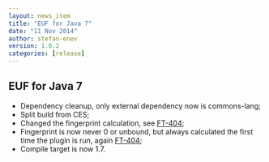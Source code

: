 ```yaml
---
layout: news_item
title: "EUF for Java 7"
date: "11 Nov 2014"
author: stefan-enev
version: 1.0.2
categories: [release]
---
```


## EUF for Java 7

* Dependency cleanup, only external dependency now is commons-lang;
* Split build from CES;
* Changed the fingerprint calculation, see <a href="https://jira.ontotext.com/browse/FT-404">FT-404</a>;
* Fingerprint is now never 0 or unbound, but always calculated the first time the plugin is run, again <a href="https://jira.ontotext.com/browse/FT-404">FT-404</a>;
* Compile target is now 1.7.
